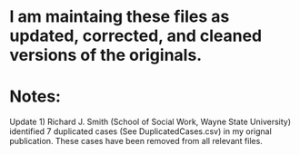 # I am maintaing these files as updated, corrected, and cleaned versions of the originals.

# Notes:
Update 1) Richard J. Smith (School of Social Work, Wayne State University) identified 7 duplicated cases (See DuplicatedCases.csv) in my orignal publication.  These cases have been removed from all relevant files. 
